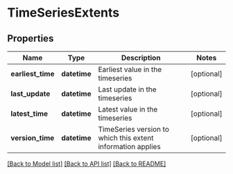 # TimeSeriesExtents

## Properties
Name | Type | Description | Notes
------------ | ------------- | ------------- | -------------
**earliest_time** | **datetime** | Earliest value in the timeseries | [optional] 
**last_update** | **datetime** | Last update in the timeseries | [optional] 
**latest_time** | **datetime** | Latest value in the timeseries | [optional] 
**version_time** | **datetime** | TimeSeries version to which this extent information applies | [optional] 

[[Back to Model list]](../README.md#documentation-for-models) [[Back to API list]](../README.md#documentation-for-api-endpoints) [[Back to README]](../README.md)

